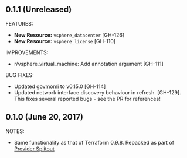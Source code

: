 ## 0.1.1 (Unreleased)

FEATURES:

* **New Resource:** `vsphere_datacenter` [GH-126]
* **New Resource:** `vsphere_license` [GH-110]

IMPROVEMENTS:

* r/vsphere_virtual_machine: Add annotation argument [GH-111]

BUG FIXES:

* Updated [govmomi](https://github.com/vmware/govmomi) to v0.15.0 [GH-114]
* Updated network interface discovery behaviour in refresh. [GH-129]. This fixes
  several reported bugs - see the PR for references!

## 0.1.0 (June 20, 2017)

NOTES:

* Same functionality as that of Terraform 0.9.8. Repacked as part of [Provider Splitout](https://www.hashicorp.com/blog/upcoming-provider-changes-in-terraform-0-10/)
